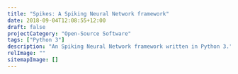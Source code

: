 ```yaml
---
title: "Spikes: A Spiking Neural Network framework"
date: 2018-09-04T12:08:55+12:00
draft: false
projectCategory: "Open-Source Software"
tags: ["Python 3"]
description: "An Spiking Neural Network framework written in Python 3."
relImage: ""
sitemapImage: []
---
```

